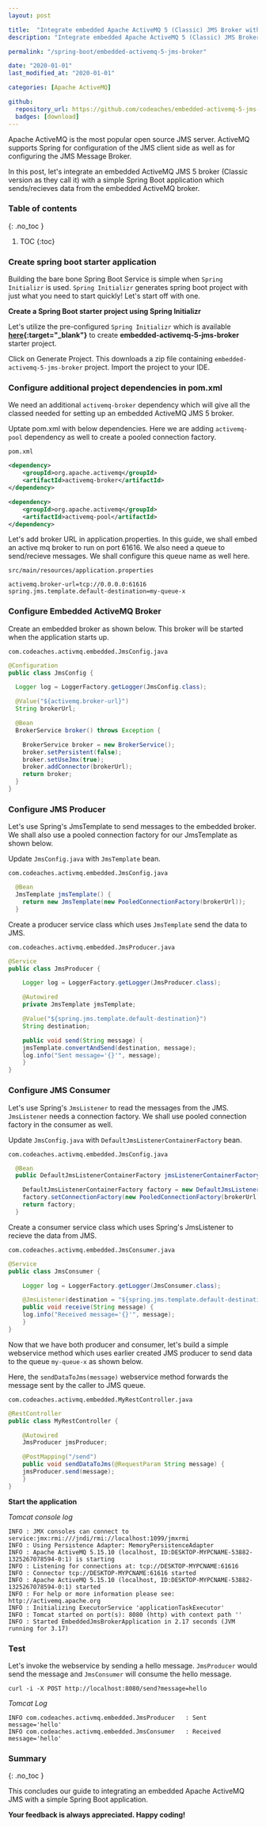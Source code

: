 ```yaml
---
layout: post

title:  "Integrate embedded Apache ActiveMQ 5 (Classic) JMS Broker with Spring Boot application"
description: "Integrate embedded Apache ActiveMQ 5 (Classic) JMS Broker with Spring Boot application"

permalink: "/spring-boot/embedded-activemq-5-jms-broker"

date: "2020-01-01"
last_modified_at: "2020-01-01"

categories: [Apache ActiveMQ]

github:
  repository_url: https://github.com/codeaches/embedded-activemq-5-jms-broker
  badges: [download]
---
```


Apache ActiveMQ is the most popular open source JMS server. ActiveMQ supports Spring for configuration of the JMS client side as well as for configuring the JMS Message Broker.

In this post, let's integrate an embedded ActiveMQ JMS 5 broker (Classic version as they call it) with a simple Spring Boot application which sends/recieves data from the embedded ActiveMQ broker.<!-- excerpt end -->

### **Table of contents**
{: .no_toc }

1. TOC
{:toc}

### **Create spring boot starter application**

Building the bare bone Spring Boot Service is simple when `Spring Initializr` is used. `Spring Initializr` generates spring boot project with just what you need to start quickly! Let's start off with one.

**Create a Spring Boot starter project using Spring Initializr**

Let's utilize the pre-configured `Spring Initializr` which is available **[here](https://start.spring.io/#!type=maven-project&language=java&platformVersion=2.2.2.RELEASE&packaging=jar&jvmVersion=13&groupId=com.codeaches&artifactId=embedded-activemq-5-jms-broker&name=embedded-activemq-5-jms-broker&description=demo%20project%20for%20spring%20boot&packageName=com.codeaches.activmq.embedded&dependencies=web,activemq){:target="_blank"}** to create **embedded-activemq-5-jms-broker** starter project.

Click on Generate Project. This downloads a zip file containing `embedded-activemq-5-jms-broker` project. Import the project to your IDE.

### **Configure additional project dependencies in pom.xml**

We need an additional `activemq-broker` dependency which will give all the classed needed for setting up an embedded ActiveMQ JMS 5 broker.

Uptate pom.xml with below dependencies. Here we are adding `activemq-pool` dependency as well to create a pooled connection factory.

`pom.xml`

```xml
<dependency>
	<groupId>org.apache.activemq</groupId>
	<artifactId>activemq-broker</artifactId>
</dependency>

<dependency>
	<groupId>org.apache.activemq</groupId>
	<artifactId>activemq-pool</artifactId>
</dependency>
```

Let's add broker URL in application.properties. In this guide, we shall embed an active mq broker to run on port 61616. 
We also need a queue to send/recieve messages. We shall configure this queue name as well here.


`src/main/resources/application.properties`

```properties
activemq.broker-url=tcp://0.0.0.0:61616
spring.jms.template.default-destination=my-queue-x
```

### **Configure Embedded ActiveMQ Broker**

Create an embedded broker as shown below. This broker will be started when the application starts up.

`com.codeaches.activmq.embedded.JmsConfig.java`

```java
@Configuration
public class JmsConfig {

  Logger log = LoggerFactory.getLogger(JmsConfig.class);

  @Value("${activemq.broker-url}")
  String brokerUrl;

  @Bean
  BrokerService broker() throws Exception {

    BrokerService broker = new BrokerService();
    broker.setPersistent(false);
    broker.setUseJmx(true);
    broker.addConnector(brokerUrl);
    return broker;
  }
}

```

### **Configure JMS Producer**

Let's use Spring's JmsTemplate to send messages to the embedded broker. We shall also use a pooled connection factory for our JmsTemplate as shown below.

Update `JmsConfig.java` with `JmsTemplate` bean.

`com.codeaches.activmq.embedded.JmsConfig.java`

```java
  @Bean
  JmsTemplate jmsTemplate() {
    return new JmsTemplate(new PooledConnectionFactory(brokerUrl));
  }
```

Create a producer service class which uses `JmsTemplate` send the data to JMS.

`com.codeaches.activmq.embedded.JmsProducer.java`

```java
@Service
public class JmsProducer {

    Logger log = LoggerFactory.getLogger(JmsProducer.class);

    @Autowired
    private JmsTemplate jmsTemplate;

    @Value("${spring.jms.template.default-destination}")
    String destination;

    public void send(String message) {
	jmsTemplate.convertAndSend(destination, message);
	log.info("Sent message='{}'", message);
    }
}
```

### **Configure JMS Consumer**

Let's use Spring's `JmsListener` to read the messages from the JMS. `JmsListener` needs a connection factory. We shall use pooled connection factory in the consumer as well.

Update `JmsConfig.java` with `DefaultJmsListenerContainerFactory` bean.

`com.codeaches.activmq.embedded.JmsConfig.java`

```java
  @Bean
  public DefaultJmsListenerContainerFactory jmsListenerContainerFactory() {

    DefaultJmsListenerContainerFactory factory = new DefaultJmsListenerContainerFactory();
    factory.setConnectionFactory(new PooledConnectionFactory(brokerUrl));
    return factory;
  }
```

Create a consumer service class which uses Spring's JmsListener to recieve the data from JMS.

`com.codeaches.activmq.embedded.JmsConsumer.java`

```java
@Service
public class JmsConsumer {

    Logger log = LoggerFactory.getLogger(JmsConsumer.class);

    @JmsListener(destination = "${spring.jms.template.default-destination}")
    public void receive(String message) {
	log.info("Received message='{}'", message);
    }
}
```

Now that we have both producer and consumer, let's build a simple webservice method which uses earlier created JMS producer to send data to the queue `my-queue-x` as shown below. 

Here, the `sendDataToJms(message)` webservice method forwards the message sent by the caller to JMS queue. 

`com.codeaches.activmq.embedded.MyRestController.java`

```java
@RestController
public class MyRestController {

    @Autowired
    JmsProducer jmsProducer;

    @PostMapping("/send")
    public void sendDataToJms(@RequestParam String message) {
	jmsProducer.send(message);
    }
}
```

**Start the application**

*Tomcat console log*

```
INFO : JMX consoles can connect to service:jmx:rmi:///jndi/rmi://localhost:1099/jmxrmi
INFO : Using Persistence Adapter: MemoryPersistenceAdapter
INFO : Apache ActiveMQ 5.15.10 (localhost, ID:DESKTOP-MYPCNAME-53882-1325267078594-0:1) is starting
INFO : Listening for connections at: tcp://DESKTOP-MYPCNAME:61616
INFO : Connector tcp://DESKTOP-MYPCNAME:61616 started
INFO : Apache ActiveMQ 5.15.10 (localhost, ID:DESKTOP-MYPCNAME-53882-1325267078594-0:1) started
INFO : For help or more information please see: http://activemq.apache.org
INFO : Initializing ExecutorService 'applicationTaskExecutor'
INFO : Tomcat started on port(s): 8080 (http) with context path ''
INFO : Started EmbeddedJmsBrokerApplication in 2.17 seconds (JVM running for 3.17)
```

### **Test**

Let's invoke the webservice by sending a hello message. `JmsProducer` would send the message and `JmsConsumer` will consume the hello message.

```
curl -i -X POST http://localhost:8080/send?message=hello
```

*Tomcat Log*

```log
INFO com.codeaches.activmq.embedded.JmsProducer   : Sent message='hello'
INFO com.codeaches.activmq.embedded.JmsConsumer   : Received message='hello'
```

### **Summary**
{: .no_toc }

This concludes our guide to integrating an embedded Apache ActiveMQ JMS with a simple Spring Boot application.

**Your feedback is always appreciated. Happy coding!**
